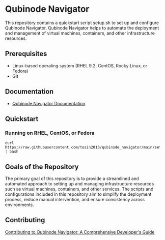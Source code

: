 # Qubinode Navigator
This repository contains a quickstart script setup.sh to set up and configure Qubinode Navigator. Qubinode Navigator helps to automate the deployment and management of virtual machines, containers, and other infrastructure resources.

## Prerequisites
* Linux-based operating system (RHEL 9.2, CentOS, Rocky Linux, or Fedora)
* Git

## Documentation
* [Qubinode Navigator Documentation](https://tosin2013.github.io/qubinode_navigator/)

## Quickstart 

### Running on RHEL, CentOS, or Fedora
```
curl https://raw.githubusercontent.com/tosin2013/qubinode_navigator/main/setup.sh | bash
```

## Goals of the Repository
The primary goal of this repository is to provide a streamlined and automated approach to setting up and managing infrastructure resources such as virtual machines, containers, and other services. The scripts and configurations included in this repository aim to simplify the deployment process, reduce manual intervention, and ensure consistency across environments.

## Contributing
[Contributing to Qubinode Navigator: A Comprehensive Developer's Guide](https://tosin2013.github.io/qubinode_navigator/development/developers_guide.html)
